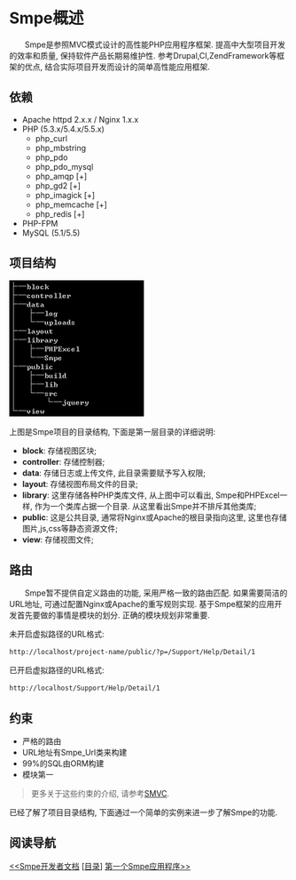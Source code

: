 # Smpe概述

　　Smpe是参照MVC模式设计的高性能PHP应用程序框架. 提高中大型项目开发的效率和质量, 保持软件产品长期易维护性. 参考Drupal,CI,ZendFramework等框架的优点, 结合实际项目开发而设计的简单高性能应用框架.

## 依赖

  * Apache httpd 2.x.x / Nginx 1.x.x
  * PHP (5.3.x/5.4.x/5.5.x)
    * php_curl
    * php_mbstring
    * php_pdo
    * php_pdo_mysql
    * php_amqp [+]
    * php_gd2 [+]
    * php_imagick [+]
    * php_memcache [+]
    * php_redis [+]
  * PHP-FPM
  * MySQL (5.1/5.5)


## 项目结构

![项目结构](images/dirstruct.png)

上图是Smpe项目的目录结构, 下面是第一层目录的详细说明:

  * **block**: 存储视图区块;
  * **controller**: 存储控制器;
  * **data**: 存储日志或上传文件, 此目录需要赋予写入权限;
  * **layout**: 存储视图布局文件的目录;
  * **library**: 这里存储各种PHP类库文件, 从上图中可以看出, Smpe和PHPExcel一样, 作为一个类库占据一个目录. 从这里看出Smpe并不排斥其他类库;
  * **public**: 这是公共目录, 通常将Nginx或Apache的根目录指向这里, 这里也存储图片,js,css等静态资源文件;
  * **view**: 存储视图文件;

## 路由

　　Smpe暂不提供自定义路由的功能, 采用严格一致的路由匹配. 如果需要简洁的URL地址, 可通过配置Nginx或Apache的重写规则实现. 基于Smpe框架的应用开发首先要做的事情是模块的划分. 正确的模块规划非常重要.

未开启虚拟路径的URL格式:

```bash
http://localhost/project-name/public/?p=/Support/Help/Detail/1
```

已开启虚拟路径的URL格式:

```bash
http://localhost/Support/Help/Detail/1
```

## 约束

  * 严格的路由
  * URL地址有Smpe_Url类来构建
  * 99%的SQL由ORM构建
  * 模块第一

> 更多关于这些约束的介绍, 请参考[SMVC](https://github.com/liudng/webook/blob/master/generic/3.md).

已经了解了项目目录结构, 下面通过一个简单的实例来进一步了解Smpe的功能.

## 阅读导航

[<<Smpe开发者文档](README.md)
[[目录](README.md)]
[第一个Smpe应用程序>>](1.md)

